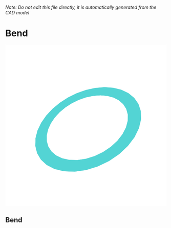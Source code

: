 ###### Note: Do not edit this file directly, it is automatically generated from the CAD model

# Bend

![](/project.svg)

## Bend


